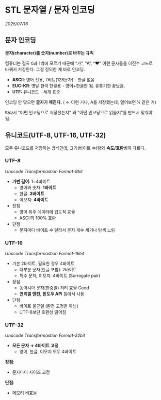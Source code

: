 # STL 문자열 / 문자 인코딩
*2025/07/16*
## 문자 인코딩

**문자(character)를 숫자(number)로 바꾸는 규칙**

컴퓨터는 결국 0과 1밖에 모르기 때문에 “가”, “A”, “♥” 이런 문자들을 이진수 코드로 바꿔서 저장한다. 그걸 정의한 게 바로 인코딩.

- **ASCII**: 영어 전용, 7비트(128문자) - 한글 없음
- **EUC-KR**: 옛날 한국 한글용 - 영어+한글만 됨. 유통기한 끝났음.
- **UTF:** 유니코드 - 세계 표준

인코딩 안 맞으면 **글자가 깨진다.** (  ← 이런 거나, A를 저장했는데, 열어보면 ¼ 같은 거)

따라서  "어떤 인코딩으로 저장했는지" 와  "어떤 인코딩으로 읽을지"를 반드시 맞춰야 됨.

## 유니코드(UTF-8, UTF-16, UTF-32)

모두 유니코드를 저장하는 방식인데, 크기(바이트 수)랑와 **속도/호환성**이 다르다.

### UTF-8

*Unocode Transformastion Format-8bit*

- **가변 길이**: 1~4바이트
    - 영어와 숫자: **1바이트**
    - 한글: **3바이트**
    - 이모지: **4바이트**
- 장점
    - 영어 위주 데이터에 압도적 효율
    - ASCII와 100% 호환
- 단점
    - 문자마다 바이트 수 달라서 문자 개수 세기나 탐색 느림

### UTF-16

*Unocode Transformastion Format-16bit*

- 기본 2바이트, 필요한 경우 4바이트
    - 대부분 문자(한글 포함): 2바이트
    - 특수 문자, 이모지: 4바이트 (Surrogate pair)
- 장점
    - 동아시아 문자(한중일) 처리 효율 Good
    - **언리얼 엔진**, **윈도우 API** 등에서 사용
- 단점
    - 바이트 불균일 (완전 고정은 아님)
    - UTF-8보단 호환성 떨어짐

### UTF-32

*Unocode Transformastion Format-32bit*

- **모든 문자 → 4바이트 고정**
    - 영어, 한글, 이모지 모두 4바이트

**장점**:

- 문자마다 사이즈 고정

**단점**:

- 메모리 비효율